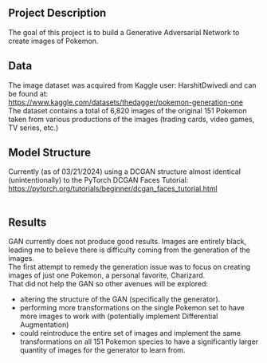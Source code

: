 ## Project Description <br>
The goal of this project is to build a Generative Adversarial Network to create images of Pokemon. <br>

## Data <br>
The image dataset was acquired from Kaggle user: HarshitDwivedi and can be found at: <br>
https://www.kaggle.com/datasets/thedagger/pokemon-generation-one <br>
The dataset contains a total of 6,820 images of the original 151 Pokemon taken from various productions of the images (trading cards, video games, TV series, etc.)
<br>
## Model Structure <br>
Currently (as of 03/21/2024) using a DCGAN structure almost identical (unintentionally) to the PyTorch DCGAN Faces Tutorial: <br>
https://pytorch.org/tutorials/beginner/dcgan_faces_tutorial.html <br>
<br>
## Results <br>
GAN currently does not produce good results. Images are entirely black, leading me to believe there is difficulty coming from the generation of the images. <br>
The first attempt to remedy the generation issue was to focus on creating images of just one Pokemon, a personal favorite, Charizard. <br>
That did not help the GAN so other avenues will be explored: <br>
- altering the structure of the GAN (specifically the generator).
- performing more transformations on the single Pokemon set to have more images to work with (potentially implement Differential Augmentation)
- could reintroduce the entire set of images and implement the same transformations on all 151 Pokemon species to have a significantly larger quantity of images for the generator to learn from. 
